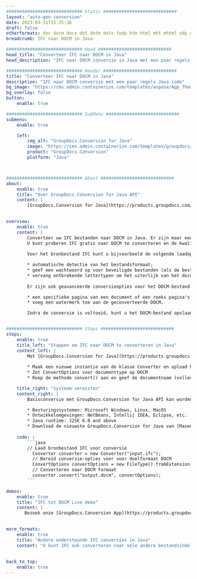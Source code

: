 ```yaml
---
############################# Static ############################
layout: "auto-gen-conversion"
date: 2023-03-31T15:25:36
draft: false
otherformats: doc docm docx dot dotm dotx fodp htm html mht mhtml odp odt otp pot potm potx pps ppsm ppsx ppt pptm pptx rtf
breadcrumb: IFC naar DOCM in Java

############################# Head ############################
head_title: "Converteer IFC naar DOCM in Java"
head_description: "IFC naar DOCM conversie in Java met een paar regels code. Converteer meer dan 160 bestandsindelingen met de GroupDocs-documentconversie-API voor Java"

############################# Header ############################
title: "Converteer IFC naar DOCM in Java"
description: "IFC naar DOCM conversie met een paar regels Java code"
bg_image: "https://cms.admin.containerize.com/templates/aspose/App_Themes/V3/images/bg/header1.png"
bg_overlay: false
button:
    enable: true

############################# SubMenu ############################
submenu:
    enable: true

    left:
        img_alt: "GroupDocs.Conversion for Java"
        image: "https://cms.admin.containerize.com/templates/groupdocs/images/product-logos/90x90-noborder/groupdocs-conversion-java.png"
        product: "GroupDocs.Conversion"
        platform: "Java"



############################# About ############################
about:
    enable: true
    title: "Over GroupDocs.Conversion for Java API"
    content: |
        [GroupDocs.Conversion for Java](https://products.groupdocs.com/conversion/java/) is een geavanceerde conversie-API voor bestandsindelingen voor het converteren tussen populaire afbeeldings- en documentindelingen zoals Microsoft Office, OpenDocument, PDF, HTML, e-mail, CAD. en nog veel meer met slechts een paar regels code. De native API detecteert automatisch de formaten van de originele documenten en biedt veel opties voor het aanpassen van de geconverteerde documenten. Naast de functie om informatie uit een document te extraheren, ondersteunt het standaard ook het cachen van de conversieresultaten naar de lokale schijf. Elk type cacheopslag kan echter worden ondersteund door de juiste interfaces te implementeren - Amazon S3, Dropbox, Google Drive, Windows Azure, Reddis of andere.
    

overview:
    enable: true
    content: |
        Converteer uw IFC bestanden naar DOCM in Java. Er zijn maar een paar regels Java code nodig op elk platform naar keuze, zoals Windows, Linux, macOS.
        U kunt proberen IFC gratis naar DOCM te converteren en de kwaliteit van de conversieresultaten te evalueren. Naast eenvoudige scripts voor bestandsconversie, kunt u meer geavanceerde opties proberen voor het laden van het IFC-bronbestand en het opslaan van de DOCM-uitvoer. 
        
        Voor het bronbestand IFC kunt u bijvoorbeeld de volgende laadopties gebruiken:

        * automatische detectie van het bestandsformaat;
        * geef een wachtwoord op voor beveiligde bestanden (als de bestandsindeling dit ondersteunt);
        * vervang ontbrekende lettertypen om het uiterlijk van het document te behouden.
        
        Er zijn ook geavanceerde conversieopties voor het DOCM-bestand:

        * een specifieke pagina van een document of een reeks pagina's converteren;
        * voeg een watermerk toe aan de geconverteerde DOCM.

        Zodra de conversie is voltooid, kunt u het DOCM-bestand opslaan in uw lokale bestandspad of in opslag van derden, zoals FTP, Amazon S3, Google Drive, Dropbox enz. Let op - om IFC te converteren tot DOCM, hoeft u geen extra software te installeren, zoals MS Office, Open Office, Adobe Acrobat Reader etc.


############################# Steps ############################
steps:
    enable: true
    title_left: "Stappen om IFC naar DOCM te converteren in Java"
    content_left: |
        Met [GroupDocs.Conversion for Java](https://products.groupdocs.com/conversion/java/) kunnen ontwikkelaars het IFC-bestand eenvoudig converteren naar DOCM met een paar regels code.
        
        * Maak een nieuwe instantie van de klasse Converter en upload het bestand IFC met het volledige pad
        * Zet ConvertOptions voor documenttype op DOCM
        * Roep de methode convert() aan en geef de documentnaam (volledig pad) en formaat (DOCM) door als parameter

    title_right: "systeem vereisten"
    content_right: |
        Basisconversie met GroupDocs.Conversion for Java API kan worden gedaan met slechts een paar regels code. Onze API's worden ondersteund op alle belangrijke platforms en besturingssystemen. Voordat u de onderstaande code uitvoert, moet u ervoor zorgen dat de volgende vereisten op uw systeem zijn geïnstalleerd.

        * Besturingssystemen: Microsoft Windows, Linux, MacOS
        * Ontwikkelomgevingen: NetBeans, Intellij IDEA, Eclipse, etc.
        * Java runtime: J2SE 6.0 and above
        * Download de nieuwste GroupDocs.Conversion for Java van [Maven](https://repository.groupdocs.com/webapp/#/artifacts/browse/tree/General/repo/com/groupdocs/groupdocs-conversion)
         
    code: |
        ```java    
        // Laad bronbestand IFC voor conversie
          Converter converter = new Converter("input.ifc");
          // Bereid conversie-opties voor voor doelformaat DOCM
          ConvertOptions convertOptions = new FileType().fromExtension("docm").getConvertOptions();
          // Converteren naar DOCM formaat
          converter.convert("output.docm", convertOptions);
        ```

demos:
    enable: true
    title: "IFC tot DOCM Live demo"
    content: |
       Bezoek onze [GroupDocs.Conversion App](https://products.groupdocs.app/conversion/family) website en probeer IFC naar DOCM conversie nu. De gratis demo heeft de volgende voordelen:
          

more_formats:
    enable: true
    title: "Andere ondersteunde IFC conversies in Java"
    content: "U kunt IFC ook converteren naar vele andere bestandsindelingen. Zie de lijst hieronder."
       
       
back_to_top:
    enable: true
---
```

